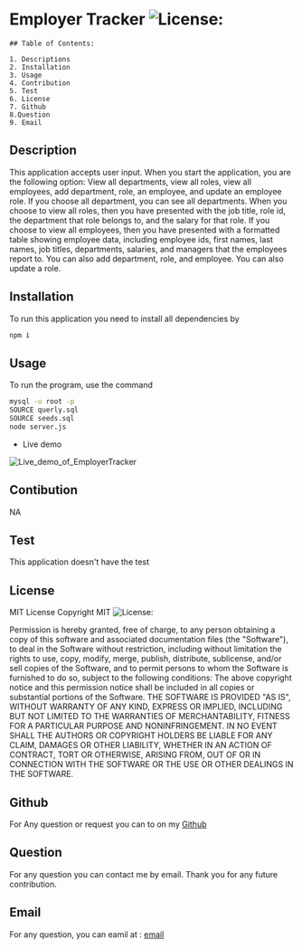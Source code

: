 
#  Employer Tracker ![License:](https://img.shields.io/badge/License-MIT-yellow.svg)


    ## Table of Contents:

    1. Descriptions
    2. Installation
    3. Usage
    4. Contribution
    5. Test
    6. License
    7. Github
    8.Question
    9. Email

 ## Description 
This application accepts user input. When you start the application, you are the following option: View all departments, view all roles, view all employees, add department, role, an employee, and update an employee role. If you choose all department, you can see all departments. When you choose to view all roles, then you have presented with the job title, role id, the department that role belongs to, and the salary for that role. If you choose to view all employees, then you have presented with a formatted table showing employee data, including employee ids, first names, last names, job titles, departments, salaries, and managers that the employees report to. You can also add department, role, and employee. You can also update a role.

## Installation 
 To run this application you need to install all dependencies by 
 ```sh
 npm i
 ```

 ## Usage 

 To run the program, use the command 
 ```sh
 mysql -u root -p
SOURCE querly.sql
SOURCE seeds.sql
node server.js
 ```

 * Live demo
  
  ![Live_demo_of_EmployerTracker](./Assets/Untitled_%20May%2028,%202022%207_25%20PM.gif)

## Contibution
NA

 ## Test
This application doesn't have the test

## License
MIT License
Copyright MIT ![License:](https://img.shields.io/badge/License-MIT-yellow.svg) 


Permission is hereby granted, free of charge, to any person obtaining a copy of this software and associated documentation files (the "Software"), to deal in the Software without restriction, including without limitation the rights to use, copy, modify, merge, publish, distribute, sublicense, and/or sell copies of the Software, and to permit persons to whom the Software is furnished to do so, subject to the following conditions:
The above copyright notice and this permission notice shall be included in all copies or substantial portions of the Software.
THE SOFTWARE IS PROVIDED "AS IS", WITHOUT WARRANTY OF ANY KIND, EXPRESS OR IMPLIED, INCLUDING BUT NOT LIMITED TO THE WARRANTIES OF MERCHANTABILITY, FITNESS FOR A PARTICULAR PURPOSE AND NONINFRINGEMENT. IN NO EVENT SHALL THE AUTHORS OR COPYRIGHT HOLDERS BE LIABLE FOR ANY CLAIM, DAMAGES OR OTHER LIABILITY, WHETHER IN AN ACTION OF CONTRACT, TORT OR OTHERWISE, ARISING FROM, OUT OF OR IN CONNECTION WITH THE SOFTWARE OR THE USE OR OTHER DEALINGS IN THE SOFTWARE.
    
## Github
For Any question or request you can to on my [Github](https://github.com/Abou2022)

## Question
For any question you can contact me by email. Thank you for any future contribution.

## Email
For any question, you can eamil at : 
[email](mailto:syllabakary2002@gmail.com)
    
